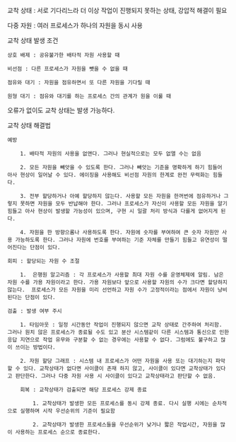 교착 상태 : 서로 기다리느라 더 이상 작업이 진행되지 못하는 상태, 강압적 해결이 필요

다중 자원 : 여러 프로세스가 하나의 자원을 동시 사용

교착 상태 발생 조건

    상호 배제 : 공유불가한 배타적 자원 사용할 때

    비선점 : 다른 프로세스가 자원을 뺏을 수 없을 때

    점유와 대기 : 자원을 점유하면서 또 다른 자원을 기다릴 때

    원형 대기 : 점유와 대기를 하는 프로세스 간의 관계가 원을 이룰 때

오류가 없이도 교착 상태는 발생 가능하다.

교착 상태 해결법

    예방
        
        1. 배타적 자원의 사용을 없앤다. 그러나 현실적으로는 모두 없앨 수는 없음
        
        2. 모든 자원을 빼앗을 수 있도록 한다. 그러나 빼앗는 기준을 명확하게 하기 힘들어 아사 현상이 일어날 수 있다. 에이징을 사용해도 비선점 자원의 한계로 완전 무력화는 힘들다.
        
        3. 전부 할당하거나 아예 할당하지 않는다. 사용할 모든 자원을 한꺼번에 점유하거나 그렇지 못하면 자원을 모두 반납해야 한다. 그러나 프로세스가 자신이 사용할 모든 자원을 알기 힘들고 아사 현상이 발생할 가능성이 있으며, 구현 시 일괄 처리 방식과 다를게 없어지게 된다.
        
        4. 자원을 한 방향으롬나 사용하도록 한다. 자원에 숫자를 부여하여 큰 숫자 자원만 사용 가능하도록 한다. 그러나 자원에 번호를 부여하는 기준 자체를 만들기 힘들고 유연성이 떨어진다는 단점이 있다.
    
    회피 : 할당되는 자원 수 조절

        1.  은행원 알고리즘 : 각 프로세스가 사용할 최대 자원 수를 운영체제에 알림. 남은 자원 수를 가용 자원이라고 한다. 가용 자원보다 앞으로 사용할 자원의 수가 크다면 할당하지 않는다.  프로세스가 모든 자원을 미리 선언하고 자원 수가 고정적이라는 점에서 자원이 낭비된다는 단점이 있다.
    
    검출 : 발생 여부 주시

        1. 타임아웃 : 일정 시간동안 작업이 진행되지 않으면 교착 상태로 간주하여 처리함. 그러나 원치 않은 프로세스가 종료될 수도 있고 분산 시스템같이 다른 시스템과 통신으로 인한 응답 지연으로 작업 유무와 구분할 수 없는 경우에는 사용할 수 없다. 그럼에도 불구하고 많이 쓰이는 방법이다.

        2. 자원 할당 그래프 : 시스템 내 프로세스가 어떤 자원을 사용 또는 대기하는지 파악할 수 있다. 교착상태가 없다면 사이클이 존재 하지 않고, 사이클이 있다면 교착상태가 있다고 판단한다. 그러나 다중 자원 사용 시 사이클이 있다고 교착상태라고 판단할 수 없음.

        회복 : 교착상태가 검출되면 해당 프로세스 강제 종료

            1. 교착상태가 발생한 모든 프로세스를 동시 강제 종료. 다시 실행 시에는 순차적으로 실행하며 시작 우선순위의 기준이 필요함

            2. 교착상태가 발생한 프로세스들을 우선순위가 낮거나 짧은 작업시간, 자원을 많이 사용하는 프로세스 순으로 종료한다.